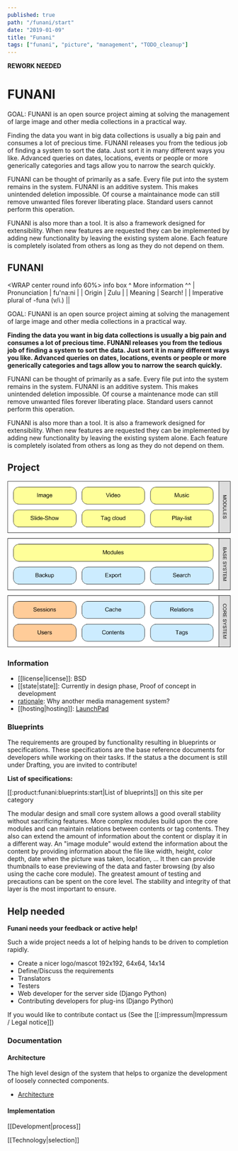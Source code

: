 ```yaml
---
published: true
path: "/funani/start"
date: "2019-01-09"
title: "Funani"
tags: ["funani", "picture", "management", "TODO_cleanup"]
---
```


**REWORK NEEDED**

# FUNANI

GOAL: FUNANI is an open source project aiming at solving the management of large image and other media collections in a practical way.

Finding the data you want in big data collections is usually a big pain and consumes a lot of precious time. FUNANI releases you from the tedious job of finding a system to sort the data. Just sort it in many different ways you like. Advanced queries on dates, locations, events or people or more generically categories and tags allow you to narrow the search quickly.

FUNANI can be thought of primarily as a safe. Every file put into the system remains in the system. FUNANI is an additive system. This makes unintended deletion impossible. Of course a maintainance mode can still remove unwanted files forever liberating place. Standard users cannot perform this operation.

FUNANI is also more than a tool. It is also a framework designed for extensibility. When new features are requested they can be implemented by adding new functionality by leaving the existing system alone. Each feature is completely isolated from others as long as they do not depend on them.

## FUNANI

<WRAP center round info 60%>
info box
^ More information ^^
| Pronunciation  | fu'na:ni |
| Origin         | Zulu |
| Meaning        | Search! |
| Imperative plural of -funa (v/i.) ||
</WRAP>

GOAL: FUNANI is an open source project aiming at solving the management of large image and other media collections in a practical way.

**Finding the data you want in big data collections is usually a big pain and consumes a lot of precious time. FUNANI  releases you from the tedious job of finding a system to sort the data. Just sort it in many different ways you like. Advanced queries on dates, locations, events or people or more generically categories and tags allow you to narrow the search quickly.**

FUNANI can be thought of primarily as a safe. Every file put into the system remains in the system. FUNANI is an additive system. This makes unintended deletion impossible. Of course a maintenance mode can still remove unwanted files forever liberating place. Standard users cannot perform this operation.

FUNANI is also more than a tool. It is also a framework designed for extensibility. When new features are requested they can be implemented by adding new functionality by leaving the existing system alone. Each feature is completely isolated from others as long as they do not depend on them.

## Project

![Modular design of the Funani platform](pics/architecture_modularity.png)

### Information

* [[license|license]]: BSD
* [[state|state]]: Currently in design phase, Proof of concept in development
* [rationale](rationale): Why another media management system?
* [[hosting|hosting]]: [LaunchPad](https://launchpad.net/funani)

### Blueprints

The requirements are grouped by functionality resulting in blueprints or specifications. These specifications are the base reference documents for developers while working on their tasks. If the status a the document is still under Drafting, you are invited to contribute!

**List of specifications:**

[[:product:funani:blueprints:start|List of blueprints]] on this site per category

The modular design and small core system allows a good overall stability without sacrificing features. More complex modules build upon the core modules and can maintain relations between contents or tag contents. They also can extend the amount of information about the content or display it in a different way. An "image module" would extend the information about the content by providing information about the file like width, height, color depth, date when the picture was taken, location, ... It then can provide thumbnails to ease previewing of the data and faster browsing (by also using the cache core module). The greatest amount of testing and precautions can be spent on the core level. The stability and integrity of that layer is the most important to ensure.

## Help needed

**Funani needs your feedback or active help!**

Such a wide project needs a lot of helping hands to be driven to completion rapidly.

* Create a nicer logo/mascot 192x192, 64x64, 14x14 
* Define/Discuss the requirements
* Translators
* Testers
* Web developer for the server side (Django Python)
* Contributing developers for plug-ins (Django Python)

If you would like to contribute contact us (See the [[:impressum|Impressum / Legal notice]])

### Documentation

#### Architecture

The high level design of the system that helps to organize the development of loosely connected components.

* [Architecture](./architecture)

#### Implementation

[[Development|process]]

[[Technology|selection]]
